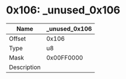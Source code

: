 # 0x106: _unused_0x106

| Name | _unused_0x106 |
| ----| ------------ |
| Offset | 0x106 |
| Type | u8 |
| Mask | 0x00FF0000 |
| Description |  |<br>


